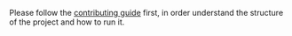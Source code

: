 Please follow the [contributing guide](https://special-barnacle-93vn82m.pages.github.io/docs/contributing) first, in order understand the structure of the project and how to run it.
